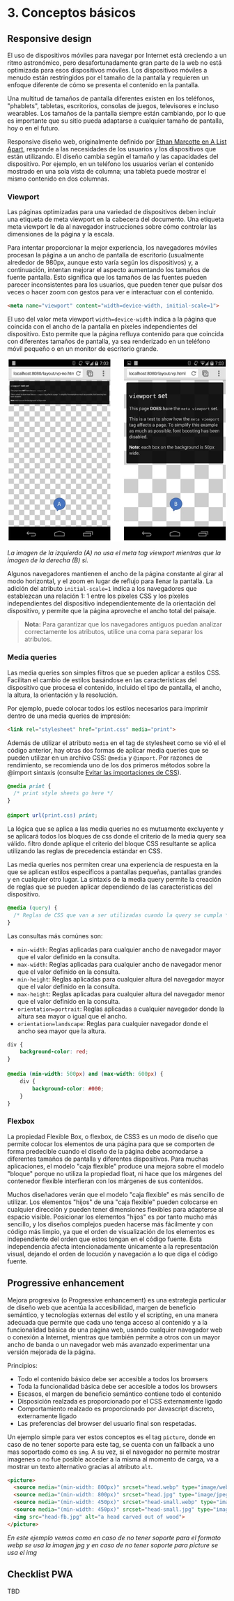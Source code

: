 # 3. Conceptos básicos

## Responsive design

<!-- https://developers.google.com/web/fundamentals/design-and-ux/responsive/#responsive-web-design -->

El uso de dispositivos móviles para navegar por Internet está creciendo a un ritmo astronómico, pero desafortunadamente gran parte de la web no está optimizada para esos dispositivos móviles. Los dispositivos móviles a menudo están restringidos por el tamaño de la pantalla y requieren un enfoque diferente de cómo se presenta el contenido en la pantalla.

Una multitud de tamaños de pantalla diferentes existen en los teléfonos, "phablets", tabletas, escritorios, consolas de juegos, televisores e incluso wearables. Los tamaños de la pantalla siempre están cambiando, por lo que es importante que su sitio pueda adaptarse a cualquier tamaño de pantalla, hoy o en el futuro.

Responsive diseño web, originalmente definido por [Ethan Marcotte en A List Apart](http://alistapart.com/article/responsive-web-design/), responde a las necesidades de los usuarios y los dispositivos que están utilizando. El diseño cambia según el tamaño y las capacidades del dispositivo. Por ejemplo, en un teléfono los usuarios verían el contenido mostrado en una sola vista de columna; una tableta puede mostrar el mismo contenido en dos columnas.

### Viewport

<!-- https://developers.google.com/web/fundamentals/design-and-ux/responsive/#set-the-viewport -->

Las páginas optimizadas para una variedad de dispositivos deben incluir una etiqueta de meta viewport en la cabecera del documento. Una etiqueta meta viewport le da al navegador instrucciones sobre cómo controlar las dimensiones de la página y la escala.

Para intentar proporcionar la mejor experiencia, los navegadores móviles procesan la página a un ancho de pantalla de escritorio (usualmente alrededor de 980px, aunque esto varía según los dispositivos) y, a continuación, intentan mejorar el aspecto aumentando los tamaños de fuente pantalla. Esto significa que los tamaños de las fuentes pueden parecer inconsistentes para los usuarios, que pueden tener que pulsar dos veces o hacer zoom con gestos para ver e interactuar con el contenido.

```html
<meta name="viewport" content="width=device-width, initial-scale=1">
```

El uso del valor meta viewport `width=device-width` indica a la página que coincida con el ancho de la pantalla en píxeles independientes del dispositivo. Esto permite que la página refluya contenido para que coincida con diferentes tamaños de pantalla, ya sea renderizado en un teléfono móvil pequeño o en un monitor de escritorio grande.

![Comparando el uso o no del viewport en un celular](./images/viewport.jpg)

_La imagen de la izquierda (A) no usa el meta tag viewport mientras que la imagen de la derecha (B) si._

Algunos navegadores mantienen el ancho de la página constante al girar al modo horizontal, y el zoom en lugar de reflujo para llenar la pantalla. La adición del atributo `initial-scale=1` indica a los navegadores que establezcan una relación 1: 1 entre los píxeles CSS y los píxeles independientes del dispositivo independientemente de la orientación del dispositivo, y permite que la página aproveche el ancho total del paisaje.

> **Nota:** Para garantizar que los navegadores antiguos puedan analizar correctamente los atributos, utilice una coma para separar los atributos.

### Media queries

<!-- https://developers.google.com/web/fundamentals/design-and-ux/responsive/#css-media-queries -->

Las media queries son simples filtros que se pueden aplicar a estilos CSS. Facilitan el cambio de estilos basándose en las características del dispositivo que procesa el contenido, incluido el tipo de pantalla, el ancho, la altura, la orientación y la resolución.

Por ejemplo, puede colocar todos los estilos necesarios para imprimir dentro de una media queries de impresión:

```html
<link rel="stylesheet" href="print.css" media="print">
```

Además de utilizar el atributo `media` en el tag de stylesheet como se vió el el código anterior, hay otras dos formas de aplicar media queries que se pueden utilizar en un archivo CSS: `@media` y `@import`. Por razones de rendimiento, se recomienda uno de los dos primeros métodos sobre la @import sintaxis (consulte [Evitar las importaciones de CSS](https://developers.google.com/web/fundamentals/performance/critical-rendering-path/page-speed-rules-and-recommendations)).

```css
@media print {
  /* print style sheets go here */
}

@import url(print.css) print;
```

La lógica que se aplica a las media queries no es mutuamente excluyente y se aplicará todos los bloques de css donde el criterio de la media query sea válido. filtro donde aplique el criterio del bloque CSS resultante se aplica utilizando las reglas de precedencia estándar en CSS.

Las media queries nos permiten crear una experiencia de respuesta en la que se aplican estilos específicos a pantallas pequeñas, pantallas grandes y en cualquier otro lugar. La sintaxis de la media query permite la creación de reglas que se pueden aplicar dependiendo de las características del dispositivo.

```css
@media (query) {
  /* Reglas de CSS que van a ser utilizadas cuando la query se cumpla */
}
```

Las consultas más comúnes son:

- `min-width`: Reglas aplicadas para cualquier ancho de navegador mayor que el valor definido en la consulta.
- `max-width`: Reglas aplicadas para cualquier ancho de navegador menor que el valor definido en la consulta.
- `min-height`: Reglas aplicadas para cualquier altura del navegador mayor que el valor definido en la consulta.
- `max-height`: Reglas aplicadas para cualquier altura del navegador menor que el valor definido en la consulta.
- `orientation=portrait`: Reglas aplicadas a cualquier navegador donde la altura sea mayor o igual que el ancho.
- `orientation=landscape`: Reglas para cualquier navegador donde el ancho sea mayor que la altura.

```css
div {
    background-color: red;
}

@media (min-width: 500px) and (max-width: 600px) {
    div {
        background-color: #000;
    }
}
```

### Flexbox

<!-- https://developer.mozilla.org/es/docs/Web/CSS/CSS_Flexible_Box_Layout/Usando_las_cajas_flexibles_CSS -->

La propiedad Flexible Box, o flexbox, de CSS3 es un modo de diseño que permite colocar los elementos de una página para que se comporten de forma predecible cuando el diseño de la página debe acomodarse a diferentes tamaños de pantalla y diferentes dispositivos. Para muchas aplicaciones, el modelo "caja flexible" produce una mejora sobre el modelo "bloque" porque no utiliza la propiedad float, ni hace que los márgenes del contenedor flexible interfieran con los márgenes de sus contenidos.

Muchos diseñadores verán que el modelo "caja flexible" es más sencillo de utilizar. Los elementos "hijos" de una "caja flexible" pueden colocarse en cualquier dirección y pueden tener dimensiones flexibles para adapterse al espacio visible. Posicionar los elementos "hijos" es por tanto mucho más sencillo, y los diseños complejos pueden hacerse más fácilmente y con código más limpio, ya que el orden de visualización de los elementos es independiente del orden que estos tengan en el código fuente. Esta independencia afecta intencionadamente únicamente a la representación visual, dejando el orden de locución y navegación a lo que diga el código fuente.


## Progressive enhancement

Mejora progresiva (o Progressive enhancement) es una estrategia particular de diseño web que acentúa la accesibilidad, margen de beneficio semántico, y tecnologías externas del estilo y el scripting, en una manera adecuada que permite que cada uno tenga acceso al contenido y a la funcionalidad básica de una página web, usando cualquier navegador web o conexión a Internet, mientras que también permite a otros con un mayor ancho de banda o un navegador web más avanzado experimentar una versión mejorada de la página.

Principios:
- Todo el contenido básico debe ser accesible a todos los browsers
- Toda la funcionalidad básica debe ser accesible a todos los browsers
- Escasos, el margen de beneficio semántico contiene todo el contenido
- Disposición realzada es proporcionado por el CSS externamente ligado
- Comportamiento realzado es proporcionado por Javascript discreto, externamente ligado
- Las preferencias del browser del usuario final son respetadas.

Un ejemplo simple para ver estos conceptos es el tag `picture`, donde en caso de no tener soporte para este tag, se cuenta con un fallback a uno mas soportado como es `img`. A su vez, si el navegador no permite mostrar imagenes o no fue posible acceder a la misma al momento de carga, va a mostrar un texto alternativo gracias al atributo `alt`.

```html
<picture>
  <source media="(min-width: 800px)" srcset="head.webp" type="image/webp">
  <source media="(min-width: 800px)" srcset="head.jpg" type="image/jpeg">
  <source media="(min-width: 450px)" srcset="head-small.webp" type="image/webp">
  <source media="(min-width: 450px)" srcset="head-small.jpg" type="image/jpeg">
  <img src="head-fb.jpg" alt="a head carved out of wood">
</picture>
```

_En este ejemplo vemos como en caso de no tener soporte para el formato webp se usa la imagen jpg y en caso de no tener soporte para picture se usa el img_


## Checklist PWA

TBD